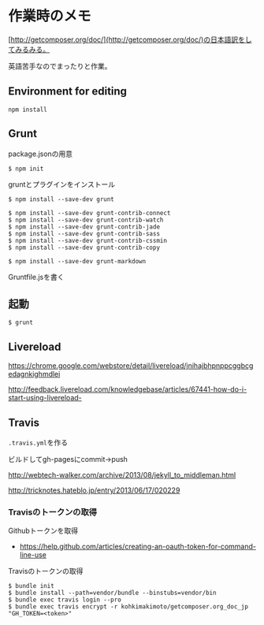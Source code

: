 # 作業時のメモ

[http://getcomposer.org/doc/](http://getcomposer.org/doc/)の日本語訳をしてみるみる。

英語苦手なのでまったりと作業。

## Environment for editing

    npm install

## Grunt

package.jsonの用意

    $ npm init

gruntとプラグインをインストール

    $ npm install --save-dev grunt
    
    $ npm install --save-dev grunt-contrib-connect
    $ npm install --save-dev grunt-contrib-watch
    $ npm install --save-dev grunt-contrib-jade
    $ npm install --save-dev grunt-contrib-sass
    $ npm install --save-dev grunt-contrib-cssmin
    $ npm install --save-dev grunt-contrib-copy

    $ npm install --save-dev grunt-markdown
    

Gruntfile.jsを書く

## 起動

    $ grunt 

## Livereload

https://chrome.google.com/webstore/detail/livereload/jnihajbhpnppcggbcgedagnkighmdlei

http://feedback.livereload.com/knowledgebase/articles/67441-how-do-i-start-using-livereload-

## Travis

`.travis.yml`を作る

ビルドしてgh-pagesにcommit->push

http://webtech-walker.com/archive/2013/08/jekyll_to_middleman.html

http://tricknotes.hateblo.jp/entry/2013/06/17/020229


### Travisのトークンの取得

Githubトークンを取得

 * https://help.github.com/articles/creating-an-oauth-token-for-command-line-use

Travisのトークンの取得

    $ bundle init
    $ bundle install --path=vendor/bundle --binstubs=vendor/bin
    $ bundle exec travis login --pro
    $ bundle exec travis encrypt -r kohkimakimoto/getcomposer.org_doc_jp "GH_TOKEN=<token>"



